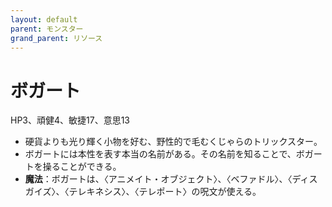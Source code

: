 ```yaml
---
layout: default
parent: モンスター
grand_parent: リソース
---
```


# ボガート

HP3、頑健4、敏捷17、意思13

- 硬貨よりも光り輝く小物を好む、野性的で毛むくじゃらのトリックスター。
- ボガートには本性を表す本当の名前がある。その名前を知ることで、ボガートを操ることができる。
- **魔法**：ボガートは、〈アニメイト・オブジェクト〉、〈ベファドル〉、〈ディスガイズ〉、〈テレキネシス〉、〈テレポート〉の呪文が使える。
